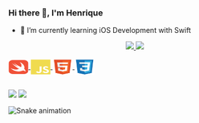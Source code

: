### Hi there 👋, I'm Henrique

- 🌱 I’m currently learning iOS Development with Swift


<div align="center">
  <a href="https://github.com/Riicckyy">
  <img height="180em" src="https://github-readme-stats.vercel.app/api?username=Riicckyy&show_icons=true&theme=dracula&include_all_commits=true&count_private=true"/>
  <img height="180em" src="https://github-readme-stats.vercel.app/api/top-langs/?username=Riicckyy&layout=compact&langs_count=7&theme=dracula"/>
</div>
  <div style="display: inline_block"><br>
  <img align="center" alt="Rick-Swift" height="30" width="40" src="https://github.com/devicons/devicon/blob/master/icons/swift/swift-original.svg">
  <img align="center" alt="Rick-Js" height="30" width="40" src="https://raw.githubusercontent.com/devicons/devicon/master/icons/javascript/javascript-plain.svg">
  <img align="center" alt="Rick-HTML" height="30" width="40" src="https://raw.githubusercontent.com/devicons/devicon/master/icons/html5/html5-original.svg">
  <img align="center" alt="Rick-CSS" height="30" width="40" src="https://raw.githubusercontent.com/devicons/devicon/master/icons/css3/css3-original.svg">    
</div>
  
  ##
  
 <div>
  <a href = "mailto:marcoshenriquerp@hotmail.com"><img src="https://img.shields.io/badge/Microsoft_Outlook-0078D4?style=for-the-badge&logo=microsoft-outlook&logoColor=white" target="_blank"></a>
  <a href="https://www.linkedin.com/in/henrique-rossi-68b781241/" target="_blank"><img src="https://img.shields.io/badge/-LinkedIn-%230077B5?style=for-the-badge&logo=linkedin&logoColor=white" target="_blank"></a>
   
   ![Snake animation](https://github.com/Riicckyy/Riicckyy/blob/output/github-contribution-grid-snake.svg)
   
 </div>
